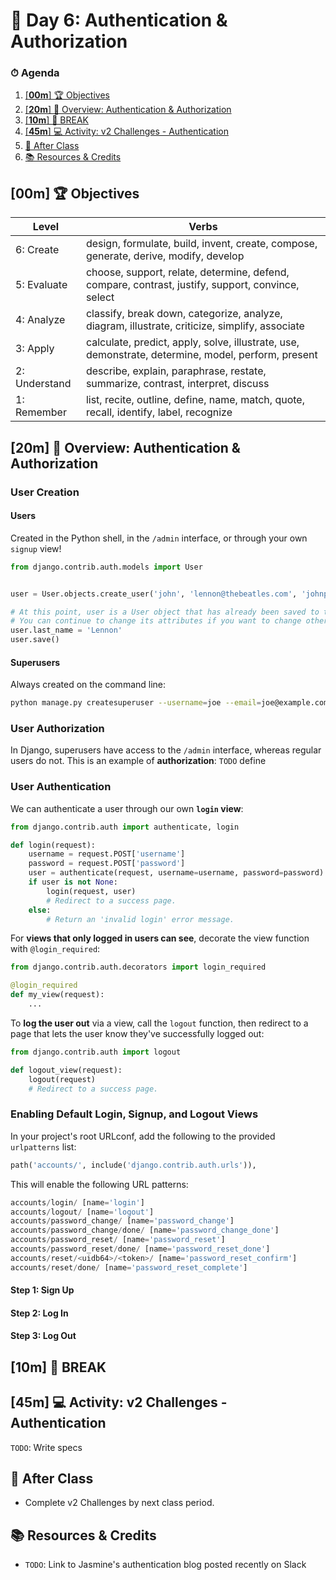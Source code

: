 # 📜 Day 6: Authentication & Authorization

### ⏱ Agenda

1. [[**00m**] 🏆 Objectives](#00m-%f0%9f%8f%86-objectives)
2. [[**20m**] 📖 Overview: Authentication & Authorization](#20m-%f0%9f%93%96-overview-authentication--authorization)
3. [[**10m**] 🌴 BREAK](#10m-%f0%9f%8c%b4-break)
4. [[**45m**] 💻 Activity: v2 Challenges - Authentication](#45m-%f0%9f%92%bb-activity-v2-challenges---authentication)
5. [🌃 After Class](#%f0%9f%8c%83-after-class)
6. [📚 Resources & Credits](#%f0%9f%93%9a-resources--credits)

## [**00m**] 🏆 Objectives

|   Level   | Verbs |
| --------- | ----- |
| 6: Create | design, formulate, build, invent, create, compose, generate, derive, modify, develop |
| 5: Evaluate | choose, support, relate, determine, defend, compare, contrast, justify, support, convince, select |
| 4: Analyze | classify, break down, categorize, analyze, diagram, illustrate, criticize, simplify, associate |
| 3: Apply | calculate, predict, apply, solve, illustrate, use, demonstrate, determine, model, perform, present |
| 2: Understand | describe, explain, paraphrase, restate, summarize, contrast, interpret, discuss |
| 1: Remember | list, recite, outline, define, name, match, quote, recall, identify, label, recognize |

## [**20m**] 📖 Overview: Authentication & Authorization


### User Creation

#### Users

Created in the Python shell, in the `/admin` interface, or through your own `signup` view!

```python
from django.contrib.auth.models import User


user = User.objects.create_user('john', 'lennon@thebeatles.com', 'johnpassword')

# At this point, user is a User object that has already been saved to the database.
# You can continue to change its attributes if you want to change other fields.
user.last_name = 'Lennon'
user.save()
```

#### Superusers

Always created on the command line:

```bash
python manage.py createsuperuser --username=joe --email=joe@example.com
```

### User Authorization

In Django, superusers have access to the `/admin` interface, whereas regular users do not. This is an example of **authorization**: `TODO` define

### User Authentication

We can authenticate a user through our own **`login` view**:

```python
from django.contrib.auth import authenticate, login

def login(request):
    username = request.POST['username']
    password = request.POST['password']
    user = authenticate(request, username=username, password=password)
    if user is not None:
        login(request, user)
        # Redirect to a success page.
    else:
        # Return an 'invalid login' error message.
```

For **views that only logged in users can see**, decorate the view function with `@login_required`:

```python
from django.contrib.auth.decorators import login_required

@login_required
def my_view(request):
    ...
```

To **log the user out** via a view, call the `logout` function, then redirect to a page that lets the user know they've successfully logged out:

```python
from django.contrib.auth import logout

def logout_view(request):
    logout(request)
    # Redirect to a success page.
```

### Enabling Default Login, Signup, and Logout Views

In your project's root URLconf, add the following to the provided `urlpatterns` list:

```python
path('accounts/', include('django.contrib.auth.urls')),
```

This will enable the following URL patterns:

```python
accounts/login/ [name='login']
accounts/logout/ [name='logout']
accounts/password_change/ [name='password_change']
accounts/password_change/done/ [name='password_change_done']
accounts/password_reset/ [name='password_reset']
accounts/password_reset/done/ [name='password_reset_done']
accounts/reset/<uidb64>/<token>/ [name='password_reset_confirm']
accounts/reset/done/ [name='password_reset_complete']
```

#### Step 1: Sign Up

#### Step 2: Log In

#### Step 3: Log Out

## [**10m**] 🌴 BREAK

## [**45m**] 💻 Activity: v2 Challenges - Authentication

`TODO`: Write specs

## 🌃 After Class

- Complete v2 Challenges by next class period.

## 📚 Resources & Credits

- `TODO`: Link to Jasmine's authentication blog posted recently on Slack
